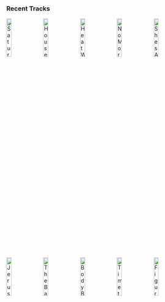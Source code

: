 ### Recent Tracks
[<img src='https://lastfm.freetls.fastly.net/i/u/300x300/18443a96afbf20c161146c399b42a32c.jpg' width='16%' height='16%' alt='Saturday Night'>](https://www.last.fm/music/arkells/_/saturday%2bnight)&nbsp;&nbsp;&nbsp;&nbsp;[<img src='https://lastfm.freetls.fastly.net/i/u/300x300/d47396e8665b48a2c8c69a94f99120f9.jpg' width='16%' height='16%' alt='House On Fire - Bonus Track'>](https://www.last.fm/music/black%2btaxi/_/house%2bon%2bfire%2b-%2bbonus%2btrack)&nbsp;&nbsp;&nbsp;&nbsp;[<img src='https://lastfm.freetls.fastly.net/i/u/300x300/b77dbedfb9b8d6b3fa8049c11b020ac4.jpg' width='16%' height='16%' alt='Heat Waves'>](https://www.last.fm/music/glass%2banimals/_/heat%2bwaves)&nbsp;&nbsp;&nbsp;&nbsp;[<img src='https://lastfm.freetls.fastly.net/i/u/300x300/a32a3561d139b9e82024fe98889c3193.jpg' width='16%' height='16%' alt='No More'>](https://www.last.fm/music/olivera/_/no%2bmore)&nbsp;&nbsp;&nbsp;&nbsp;[<img src='https://lastfm.freetls.fastly.net/i/u/300x300/124d18bbd0eb42f8941431733c5e8783.png' width='16%' height='16%' alt='Shes Always a Woman'>](https://www.last.fm/music/billy%2bjoel/_/she%2527s%2balways%2ba%2bwoman)&nbsp;&nbsp;&nbsp;&nbsp;<br>[<img src='https://lastfm.freetls.fastly.net/i/u/300x300/785ceb1addb159acc2cb5abac124ccd7.png' width='16%' height='16%' alt='Jerusalem, New York, Berlin'>](https://www.last.fm/music/vampire%2bweekend/_/jerusalem%252c%2bnew%2byork%252c%2bberlin)&nbsp;&nbsp;&nbsp;&nbsp;[<img src='https://lastfm.freetls.fastly.net/i/u/300x300/55cea9a7145b4087c0dfb4dce3fe6c37.jpg' width='16%' height='16%' alt='The Balance'>](https://www.last.fm/music/royal%2btongues/_/the%2bbalance)&nbsp;&nbsp;&nbsp;&nbsp;[<img src='https://lastfm.freetls.fastly.net/i/u/300x300/48b374b0da26a5acbf12cda467f89345.jpg' width='16%' height='16%' alt='Body Back (feat. Maia Wright)'>](https://www.last.fm/music/gryffin/_/body%2bback%2b%2528feat.%2bmaia%2bwright%2529)&nbsp;&nbsp;&nbsp;&nbsp;[<img src='https://lastfm.freetls.fastly.net/i/u/300x300/2a96cbd8b46e442fc41c2b86b821562f.png' width='16%' height='16%' alt='Time to Go'>](https://www.last.fm/music/jilian%2blinklater/_/time%2bto%2bgo)&nbsp;&nbsp;&nbsp;&nbsp;[<img src='https://lastfm.freetls.fastly.net/i/u/300x300/2a96cbd8b46e442fc41c2b86b821562f.png' width='16%' height='16%' alt='Figure It Out'>](https://www.last.fm/music/ryly/_/figure%2bit%2bout)&nbsp;&nbsp;&nbsp;&nbsp;<br>